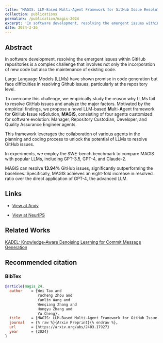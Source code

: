 ```yaml
---
title: "MAGIS: LLM-Based Multi-Agent Framework for GitHub Issue Resolution"
collection: publications
permalink: /publication/magis-2024
excerpt: 'In software development, resolving the emergent issues within GitHub repositories is a complex challenge that involves not only the incorporation of new code but also the maintenance of existing code. Large Language Models (LLMs) have shown promise in code generation but face difficulties in resolving Github issues, particularly at the repository level. To overcome this challenge, we empirically study the reason why LLMs fail to resolve GitHub issues and analyze the major factors. Motivated by the empirical findings, we propose a novel LLM-based Multi-Agent framework for GitHub Issue reSolution, MAGIS, consisting of four agents customized for software evolution: Manager, Repository Custodian, Developer, and Quality Assurance Engineer agents. This framework leverages the collaboration of various agents in the planning and coding process to unlock the potential of LLMs to resolve GitHub issues. In experiments, we employ the SWE-bench benchmark to compare MAGIS with popular LLMs, including GPT-3.5, GPT-4, and Claude-2. MAGIS can resolve 13.94% GitHub issues, significantly outperforming the baselines. Specifically, MAGIS achieves an eight-fold increase in resolved ratio over the direct application of GPT-4, the advanced LLM. '
date: 2024-3-26
---
```


## Abstract

In software development, resolving the emergent issues within GitHub repositories is a complex challenge that involves not only the incorporation of new code but also the maintenance of existing code. 

Large Language Models (LLMs) have shown promise in code generation but face difficulties in resolving Github issues, particularly at the repository level.

To overcome this challenge, we empirically study the reason why LLMs fail to resolve GitHub issues and analyze the major factors. Motivated by the empirical findings, we propose a novel LLM-based **M**ulti-**A**gent framework for **G**itHub **I**ssue re**S**olution, **MAGIS**, consisting of four agents customized for software evolution: Manager, Repository Custodian, Developer, and Quality Assurance Engineer agents.

This framework leverages the collaboration of various agents in the planning and coding process to unlock the potential of LLMs to resolve GitHub issues.

In experiments, we employ the SWE-bench benchmark to compare MAGIS with popular LLMs, including GPT-3.5, GPT-4, and Claude-2.

MAGIS can resolve **13.94**% GitHub issues, significantly outperforming the baselines. Specifically, MAGIS achieves an eight-fold increase in resolved ratio over the direct application of GPT-4, the advanced LLM. 

## Links

- [View at Arxiv](https://arxiv.org/abs/2403.17927)

- [View at NeurIPS](https://neurips.cc/virtual/2024/poster/93481)


## Related Works

[KADEL: Knowledge-Aware Denoising Learning for Commit Message Generation](./tosem-2024)


## Recommended citation

### BibTex

```bibtex
@article{magis_24,
  author    = {Wei Tao and
               Yucheng Zhou and
               Yanlin Wang and
               Wenqiang Zhang and
               Hongyu Zhang and
               Yu Cheng},
  title     = {MAGIS: LLM-Based Multi-Agent Framework for GitHub Issue Resolution},
  journal   = {% raw %}{Arxiv Preprint}{% endraw %},
  url       = {https://arxiv.org/abs/2403.17927}
  year      = {2024}
}
```
